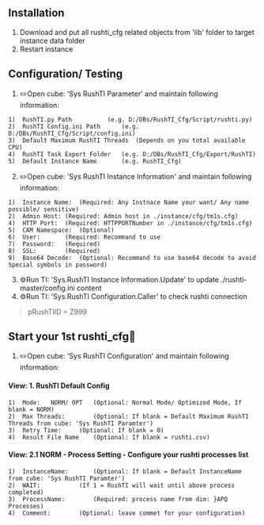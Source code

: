 ## Installation

1. Download and put all rushti_cfg related objects from 'lib' folder to target instance data folder
2. Restart instance

## Configuration/ Testing
1. ✏️Open cube: 'Sys RushTI Parameter' and maintain following information:
>
	1)	RushTI.py Path 			(e.g. D:/DBs/RushTI_Cfg/Script/rushti.py)
	2)	RushTI Config.ini Path 		(e.g. D:/DBs/RushTI_Cfg/Script/config.ini)
   	3) 	Default Maximum RushTI Threads 	(Depends on you total available CPU)
	4) 	RushTI Task Export Folder 	(e.g. D:/DBs/RushTI_Cfg/Export/RushTI)
	5) 	Default Instance Name 		(e.g. RushTI_Cfg)
>
2. ✏️Open cube: 'Sys RushTI Instance Information' and maintain following information:
>
	1)	Instance Name:	(Required: Any Instnace Name your want/ Any name possible/ sensitive)
	2)	Admin Host:	(Required: Admin host in ./instance/cfg/tm1s.cfg)
	4)	HTTP Port:	(Required: HTTPPORTNumber in ./instance/cfg/tm1s.cfg)
	5)	CAM Namespace:	(Optional)
	6)	User:		(Required: Recommand to use 
	7)	Password:	(Required)
	8)	SSL: 		(Required)
	9)	Base64 Decode:	(Optional: Recommand to use base64 decode to avoid Special symbols in password)
>
3. ⚙️Run TI: 'Sys.RushTI Instance Information.Update' to update ./rushti-master/config.ini content
4. ⚙️Run TI: 'Sys.RushTI Configuration.Caller' to check rushti connection
>
>	pRushTIID = Z999
>
## Start your 1st rushti_cfg💪
1. ✏️Open cube: 'Sys RushTI Configuration' and maintain following information:
#### View: 1. RushTI Default Config
>
	1)	Mode:	NORM/ OPT	(Optional: Normal Mode/ Optimized Mode, If blank = NORM)
	2)	Max Threads: 		(Optional: If blank = Default Maximum RushTI Threads from cube: 'Sys RushTI Paramter')
	3) 	Retry Time:		(Optional: If blank = 0)
	4)	Result File Name	(Optional: If blank = rushti.csv)
>
#### View: 2.1 NORM - Process Setting - Configure your rushti processes list
>
	1) 	InstanceName:		(Optional: If blank = Default InstanceName from cube: 'Sys RushTI Paramter')
	2)	WAIT:			(If 1 = RushTI will wait until above process completed)
	3)	ProcessName:		(Required: process name from dim: }APQ Processes)
	4)	Comment:		(Optional: leave commet for your configuration)
>
